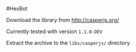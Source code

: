 #HexBot

Download the library from http://casperjs.org/

Currently tested with version `1.1.0-DEV`

Extract the archive to the `libs/casperjs/` directory
